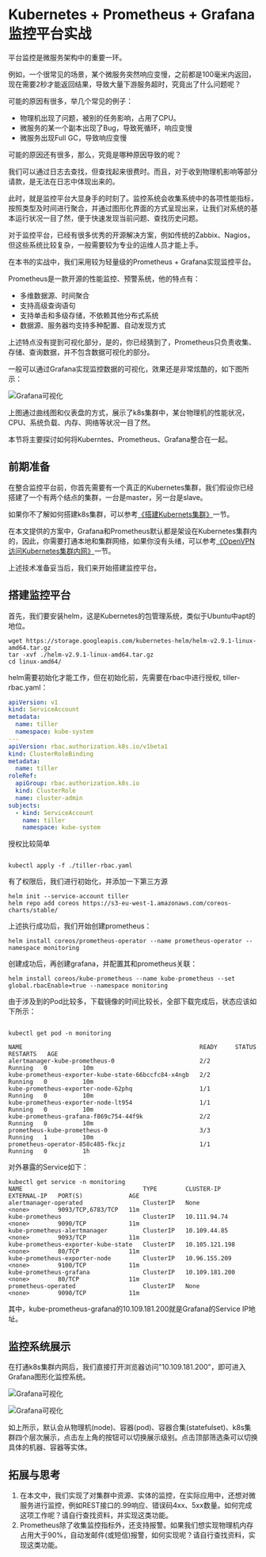 # Kubernetes + Prometheus + Grafana监控平台实战

平台监控是微服务架构中的重要一环。

例如，一个很常见的场景，某个微服务突然响应变慢，之前都是100毫米内返回，现在需要2秒才能返回结果，导致大量下游服务超时，究竟出了什么问题呢？

可能的原因有很多，举几个常见的例子：
* 物理机出现了问题，被别的任务影响，占用了CPU。
* 微服务的某一个副本出现了Bug，导致死循环，响应变慢
* 微服务出现Full GC，导致响应变慢

可能的原因还有很多，那么，究竟是哪种原因导致的呢？

我们可以通过日志去查找，但查找起来很费时。而且，对于收到物理机影响等部分请款，是无法在日志中体现出来的。

此时，就是监控平台大显身手的时刻了。监控系统会收集系统中的各项性能指标，按照类型及时间进行聚合，并通过图形化界面的方式呈现出来，让我们对系统的基本运行状况一目了然，便于快速发现当前问题、查找历史问题。

对于监控平台，已经有很多优秀的开源解决方案，例如传统的Zabbix、Nagios，但这些系统比较复杂，一般需要较为专业的运维人员才能上手。

在本书的实战中，我们采用较为轻量级的Prometheus + Grafana实现监控平台。

Prometheus是一款开源的性能监控、预警系统，他的特点有：
* 多维数据源、时间聚合
* 支持高级查询语句
* 支持单击和多级存储，不依赖其他分布式系统
* 数据源、服务器均支持多种配置、自动发现方式

上述特点没有提到可视化部分，是的，你已经猜到了，Prometheus只负责收集、存储、查询数据，并不包含数据可视化的部分。

一般可以通过Grafana实现监控数据的可视化，效果还是非常炫酷的，如下图所示：

![Grafana可视化](./grafana-node.png)

上图通过曲线图和仪表盘的方式，展示了k8s集群中，某台物理机的性能状况，CPU、系统负载、内存、网络等状况一目了然。

本节将主要探讨如何将Kuberntes、Prometheus、Grafana整合在一起。

## 前期准备

在整合监控平台前，你首先需要有一个真正的Kubernetes集群，我们假设你已经搭建了一个有两个结点的集群，一台是master，另一台是slave。

如果你不了解如何搭建k8s集群，可以参考[《搭建Kubernets集群》](../devops/k8s-cluster.md)一节。

在本文提供的方案中，Grafana和Prometheus默认都是架设在Kubernetes集群内的，因此，你需要打通本地和集群网络，如果你没有头绪，可以参考[《OpenVPN访问Kubernetes集群内网》](../devops/openvpn-k8s.md)一节。

上述技术准备妥当后，我们来开始搭建监控平台。

## 搭建监控平台

首先，我们要安装helm，这是Kubernetes的包管理系统，类似于Ubuntu中apt的地位。

```shell
wget https://storage.googleapis.com/kubernetes-helm/helm-v2.9.1-linux-amd64.tar.gz
tar -xvf ./helm-v2.9.1-linux-amd64.tar.gz
cd linux-amd64/

```

helm需要初始化才能工作，但在初始化前，先需要在rbac中进行授权, tiller-rbac.yaml：
```yaml
apiVersion: v1
kind: ServiceAccount
metadata:
  name: tiller
  namespace: kube-system
---
apiVersion: rbac.authorization.k8s.io/v1beta1
kind: ClusterRoleBinding
metadata:
  name: tiller
roleRef:
  apiGroup: rbac.authorization.k8s.io
  kind: ClusterRole
  name: cluster-admin
subjects:
  - kind: ServiceAccount
    name: tiller
    namespace: kube-system
```

授权比较简单
```shell

kubectl apply -f ./tiller-rbac.yaml

```

有了权限后，我们进行初始化，并添加一下第三方源
```shell
helm init --service-account tiller
helm repo add coreos https://s3-eu-west-1.amazonaws.com/coreos-charts/stable/
```

上述执行成功后，我们开始创建prometheus：
```shell
helm install coreos/prometheus-operator --name prometheus-operator --namespace monitoring
```

创建成功后，再创建grafana，并配置其和prometheus关联：
```shell
helm install coreos/kube-prometheus --name kube-prometheus --set global.rbacEnable=true --namespace monitoring
```

由于涉及到的Pod比较多，下载镜像的时间比较长，全部下载完成后，状态应该如下所示：
```shell

kubectl get pod -n monitoring

NAME                                                  READY     STATUS    RESTARTS   AGE
alertmanager-kube-prometheus-0                        2/2       Running   0          10m
kube-prometheus-exporter-kube-state-66bccfc84-x4ngb   2/2       Running   0          10m
kube-prometheus-exporter-node-62phq                   1/1       Running   0          10m
kube-prometheus-exporter-node-lt954                   1/1       Running   0          10m
kube-prometheus-grafana-f869c754-44f9k                2/2       Running   0          10m
prometheus-kube-prometheus-0                          3/3       Running   1          10m
prometheus-operator-858c485-fkcjz                     1/1       Running   0          1h

```

对外暴露的Service如下：
```shell
kubectl get service -n monitoring
NAME                                  TYPE        CLUSTER-IP       EXTERNAL-IP   PORT(S)             AGE
alertmanager-operated                 ClusterIP   None             <none>        9093/TCP,6783/TCP   11m
kube-prometheus                       ClusterIP   10.111.94.74     <none>        9090/TCP            11m
kube-prometheus-alertmanager          ClusterIP   10.109.44.85     <none>        9093/TCP            11m
kube-prometheus-exporter-kube-state   ClusterIP   10.105.121.198   <none>        80/TCP              11m
kube-prometheus-exporter-node         ClusterIP   10.96.155.209    <none>        9100/TCP            11m
kube-prometheus-grafana               ClusterIP   10.109.181.200   <none>        80/TCP              11m
prometheus-operated                   ClusterIP   None             <none>        9090/TCP            11m

```

其中，kube-prometheus-grafana的10.109.181.200就是Grafana的Service IP地址。

## 监控系统展示

在打通k8s集群内网后，我们直接打开浏览器访问"10.109.181.200"，即可进入Grafana图形化监控系统。

![Grafana可视化](./grafana-pod.png)

![Grafana可视化](./grafana-statefulset.png)

如上所示，默认会从物理机(node)、容器(pod)、容器合集(statefulset)、k8s集群四个层次展示，点击左上角的按钮可以切换展示级别。点击顶部筛选条可以切换具体的机器、容器等实体。

## 拓展与思考
1. 在本文中，我们实现了对集群中资源、实体的监控，在实际应用中，还想对微服务进行监控，例如REST接口的.99响应、错误码4xx、5xx数量。如何完成这项工作呢？请自行查找资料，并实现这类功能。
1. Prometheus除了收集监控指标外，还支持报警。如果我们想实现物理机内存占用大于90%，自动发邮件(或短信)报警，如何实现呢？请自行查找资料，实现这类功能。

